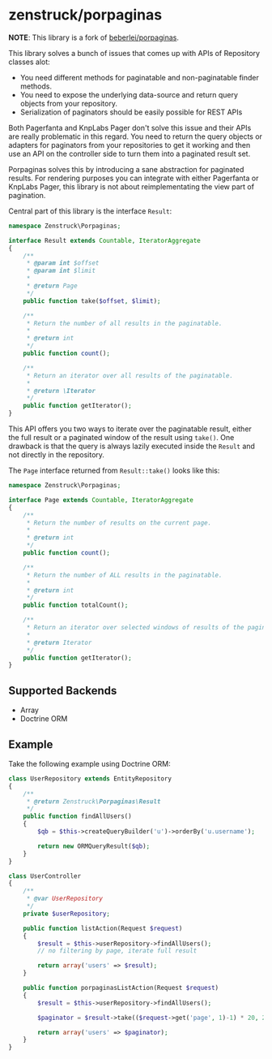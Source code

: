 # zenstruck/porpaginas

**NOTE**: This library is a fork of [beberlei/porpaginas](https://github.com/beberlei/porpaginas).

This library solves a bunch of issues that comes up with APIs of Repository
classes alot:

- You need different methods for paginatable and non-paginatable finder
  methods.
- You need to expose the underlying data-source and return query objects from
  your repository.
- Serialization of paginators should be easily possible for REST APIs

Both Pagerfanta and KnpLabs Pager don't solve this issue and their APIs are
really problematic in this regard. You need to return the query objects or
adapters for paginators from your repositories to get it working and then use
an API on the controller side to turn them into a paginated result set.

Porpaginas solves this by introducing a sane abstraction for paginated results.
For rendering purposes you can integrate with either Pagerfanta or KnpLabs
Pager, this library is not about reimplementating the view part of pagination.

Central part of this library is the interface `Result`:

```php
namespace Zenstruck\Porpaginas;

interface Result extends Countable, IteratorAggregate
{
    /**
     * @param int $offset
     * @param int $limit
     *
     * @return Page
     */
    public function take($offset, $limit);

    /**
     * Return the number of all results in the paginatable.
     *
     * @return int
     */
    public function count();

    /**
     * Return an iterator over all results of the paginatable.
     *
     * @return \Iterator
     */
    public function getIterator();
}
```

This API offers you two ways to iterate over the paginatable result,
either the full result or a paginated window of the result using `take()`.
One drawback is that the query is always lazily executed inside
the `Result` and not directly in the repository.

The `Page` interface returned from `Result::take()` looks like this:

```php
namespace Zenstruck\Porpaginas;

interface Page extends Countable, IteratorAggregate
{
    /**
     * Return the number of results on the current page.
     *
     * @return int
     */
    public function count();

    /**
     * Return the number of ALL results in the paginatable.
     *
     * @return int
     */
    public function totalCount();

    /**
     * Return an iterator over selected windows of results of the paginatable.
     *
     * @return Iterator
     */
    public function getIterator();
}
```

## Supported Backends

- Array
- Doctrine ORM

## Example

Take the following example using Doctrine ORM:

```php
class UserRepository extends EntityRepository
{
    /**
     * @return Zenstruck\Porpaginas\Result
     */
    public function findAllUsers()
    {
        $qb = $this->createQueryBuilder('u')->orderBy('u.username');

        return new ORMQueryResult($qb);
    }
}

class UserController
{
    /**
     * @var UserRepository
     */
    private $userRepository;

    public function listAction(Request $request)
    {
        $result = $this->userRepository->findAllUsers();
        // no filtering by page, iterate full result

        return array('users' => $result);
    }

    public function porpaginasListAction(Request $request)
    {
        $result = $this->userRepository->findAllUsers();

        $paginator = $result->take(($request->get('page', 1)-1) * 20, 20);

        return array('users' => $paginator);
    }
}
```
